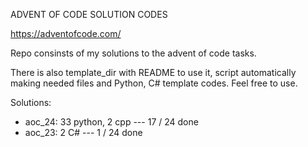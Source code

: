 ADVENT OF CODE SOLUTION CODES

https://adventofcode.com/

Repo consinsts of my solutions to the advent of code tasks.

There is also template_dir with README to use it, script automatically
making needed files and Python, C# template codes. Feel free to use.

Solutions:
  - aoc_24:  33 python, 2 cpp --- 17 / 24 done
  - aoc_23:  2 C#             ---  1 / 24 done
